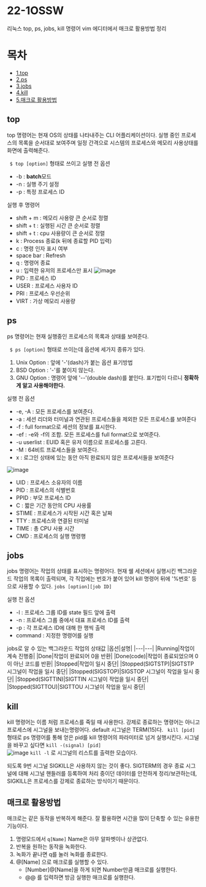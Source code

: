 # 22-1OSSW

리눅스 top, ps, jobs, kill 명령어
vim 에디터에서 매크로 활용방법 정리

# 목차
+ [1.top](#top)
+ [2.ps](#ps)
+ [3.jobs](#jobs)
+ [4.kill](#kill)
+ [5.매크로 활용방법](#매크로-활용방법)


## top

top 명령어는 현재 OS의 상태를 나타내주는 CLI 어플리케이션이다. 실행 중인 프로세스의 목록을 순서대로 보여주며 일정 간격으로 시스템의 프로세스와 메모리 사용상태를 화면에 출력해준다.

` $ top [option]`
형태로 쓰이고 실행 전 옵션 
 + -b : **batch**모드
 + -n : 실행 주기 설정
 + -p : 특정 프로세스 ID 
 
 실행 후 명령어
 + shift + m : 메모리 사용량 큰 순서로 정렬
 + shift + t : 실행된 시간 큰 순서로 정렬
 + shift + t : cpu 사용량이 큰 순서로 정렬
 + k         : Process 종료(k 뒤에 종료할 PID 입력)
 + c         : 명령 인자 표시 여부
 + space bar : Refresh
 + q         : 명령어 종료
 + u         : 입력한 유저의 프로세스만 표시
![image](https://user-images.githubusercontent.com/97331187/172019796-87dc2979-00df-4e86-ab88-0faee19dcf53.png)
+ PID : 프로세스 ID
+ USER : 프로세스 사용자 ID
+ PRI : 프로세스 우선순위
+ VIRT : 가상 메모리 사용량


## ps

ps 명령어는 현재 실행중인 프로세스의 목록과 상태를 보여준다.

` $ ps [option]`
형태로 쓰이는데 옵션에 세가지 종류가 있다.
1. Unix Option : 앞에 '-'(dash)가 붙는 옵션 표기방법
2. BSD Option : '-'를 붙이지 않는다.
3. GNU Option : 명령어 앞에 '--'(double dash)를 붙인다.
표기법이 다르니 **정확하게 알고 사용해야한다.**

실행 전 옵션
+ -e, -A : 모든 프로세스를 보여준다.
+ -a : 세션 리더와 터미널과 연관된 프로세스들을 제외한 모든 프로세스를 보여준다
+ -f : full format으로 세션의 정보를 표시한다.
+ -ef : -e와 -f의 조합. 모든 프로세스를 full format으로 보여준다.
+ -u userlist : EUID 혹은 유저 이름으로 프로세스를 고른다.
+ -M : 64비트 프로세스들을 보여준다.
+ x : 로그인 상태에 있는 동안 아직 완료되지 않은 프로세서들을 보여준다

![image](https://user-images.githubusercontent.com/97331187/172020534-676b9055-56b7-43f0-9250-b3a465ec9c92.png)
+ UID : 프로세스 소유자의 이름
+ PID : 프로세스의 식별번호
+ PPID : 부모 프로세스 ID
+ C : 짧은 기간 동안의 CPU 사용률
+ STIME : 프로세스가 시작된 시간 혹은 날짜
+ TTY : 프로세스와 연결된 터미널
+ TIME : 총 CPU 사용 시간
+ CMD : 프로세스의 실행 명령행


## jobs

jobs 명령어는 작업의 상태를 표시하는 명령어다. 현재 쉘 세션에서 실행시킨 백그라운드 작업의 목록이 출력되며, 각 직업에는 번호가 붙어 있어 kill 명령어 뒤에 '%번호' 등으로 사용할 수 있다.
` jobs [option][job ID] `

실행 전 옵션
+ -l : 프로세스 그룹 ID를 state 필드 앞에 출력
+ -n : 프로세스 그룹 중에서 대표 프로세스 ID를 출력
+ -p : 각 프로세스 ID에 대해 한 행씩 출력
+ command : 지정한 명령어를 실행

jobs로 알 수 있는 백그라운드 작업의 상태값
|옵션|설명|
|---|---|
|Running|작업이 계속 진행중|
|Done|작업이 완료되어 0을 반환|
|Done(code)|작업이 종료되었으며 0이 아닌 코드를 반환|
|Stopped|작업이 일시 중단|
|Stopped(SIGTSTP)|SIGTSTP 시그널이 작업을 일시 중단|
|Stopped(SIGSTOP)|SIGSTOP 시그널이 작업을 일시 중단|
|Stopped(SIGTTIN)|SIGTTIN 시그널이 작업을 일시 중단|
|Stopped(SIGTTOU)|SIGTTOU 시그널이 작업을 일시 중단|


## kill

kill 명령어는 이름 처럼 프로세스를 죽일 때 사용한다. 강제로 종료하는 명령어는 아니고 프로세스에 시그널을 보내는명령어다. default 시그널은 TERM(15)다.
` kill [pid]` 형태로 ps 명령어를 통해 얻은 pid를 kill 명령어의 파라미터로 넘겨 실행시킨다.
시그널을 바꾸고 싶다면 ` kill -(signal) [pid] `  
![image](https://user-images.githubusercontent.com/97331187/172031572-32b840b7-81e2-4341-a92d-831e8553a4d5.png)
`kill -l` 로 시그널의 리스트를 출력한 모습이다.

되도록 9번 시그널 SIGKILL은 사용하지 않는 것이 좋다. SIGTERM의 경우 종료 시그널에 대해 시그널 핸들러를 등록하여 처리 중이던 데이터를 안전하게 정리/보관하는데, SIGKILL은 프로세스를 강제로 종료하는 방식이기 때문이다.



## 매크로 활용방법
매크로는 같은 동작을 반복하게 해준다. 잘 활용하면 시간을 많이 단축할 수 있는 유용한 기능이다.

1. 명령모드에서 `q[Name]` Name은 아무 알파벳이나 상관없다.
2. 반복을 원하는 동작을 녹화한다.
3. 녹화가 끝나면 q를 눌러 녹화를 종료한다.
4. @[Name] 으로 매크로를 실행할 수 있다. 
     -  [Number]@[Name]을 하게 되면 Number만큼 매크로를 실행한다.
     -  @@ 를 입력하면 방금 실행한 매크로를 실행한다.


